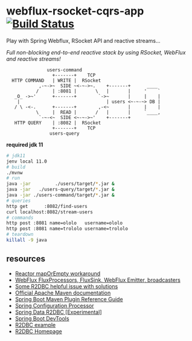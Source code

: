 # webflux-rsocket-cqrs-app [![Build Status](https://travis-ci.org/daggerok/webflux-rsocket-cqrs-app.svg?branch=master)](https://travis-ci.org/daggerok/webflux-rsocket-cqrs-app)
Play with Spring Webflux, RSocket API and reactive streams...

_Full non-blocking end-to-end reactive stack by using RSocket, WebFlux and reactive streams!_

```
               users-command
                 +-------+    TCP
  HTTP COMMAND   | WRITE |  RSocket
            ,-~->~  SIDE ~<-~->~.    +-------+      ____
           /     | :8081 |       \   |       |     '    `
   _O_ ->~'      +-------+        `->~       |     |    |
    |                                | users <~-~-~> DB |
   / \ -<-.      +-------+        ,-<~       |     |    |
           \     |  READ |       /   |       |     `____,
            `-~-<~  SIDE <~-~->~'    +-------+
   HTTP QUERY    | :8082 |  RSocket
                 +-------+    TCP
                users-query
```

**required jdk 11**

```bash
# jdk11
jenv local 11.0
# build
./mvnw
# run
java -jar         ./users/target/*.jar &
java -jar   ./users-query/target/*.jar &
java -jar ./users-command/target/*.jar &
# queries
http get      :8082/find-users
curl localhost:8082/stream-users
# commands
http post :8081 name=ololo   username=ololo
http post :8081 name=trololo username=trololo
# teardown
killall -9 java
```

## resources

* [Reactor mapOrEmpty workaround](https://github.com/reactor/reactor-core/issues/1952)
* [WebFlux FluxProcessors, FluxSink, WebFlux Emitter, broadcasters](https://github.com/daggerok/webflux-reactor-broadcaster/blob/master/src/main/java/com/example/broadcaster/MyBroadcaster.java)
* [Some R2DBC helpful issue with solutions](https://github.com/spring-projects/spring-data-r2dbc/issues/218)
* [Official Apache Maven documentation](https://maven.apache.org/guides/index.html)
* [Spring Boot Maven Plugin Reference Guide](https://docs.spring.io/spring-boot/docs/2.2.2.RELEASE/maven-plugin/)
* [Spring Configuration Processor](https://docs.spring.io/spring-boot/docs/2.2.2.RELEASE/reference/htmlsingle/#configuration-metadata-annotation-processor)
* [Spring Data R2DBC [Experimental]](https://docs.spring.io/spring-data/r2dbc/docs/1.0.x/reference/html/#reference)
* [Spring Boot DevTools](https://docs.spring.io/spring-boot/docs/2.2.2.RELEASE/reference/htmlsingle/#using-boot-devtools)
* [R2DBC example](https://github.com/spring-projects-experimental/spring-boot-r2dbc/tree/master/spring-boot-example-h2)
* [R2DBC Homepage](https://r2dbc.io)
